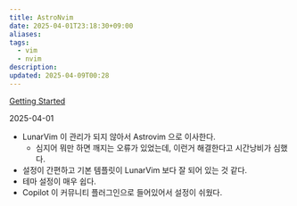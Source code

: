```yaml
---
title: AstroNvim
date: 2025-04-01T23:18:30+09:00
aliases: 
tags:
  - vim
  - nvim
description: 
updated: 2025-04-09T00:28
---
```


[Getting Started](https://docs.astronvim.com/)

2025-04-01

- LunarVim 이 관리가 되지 않아서 Astrovim 으로 이사한다.
    - 심지어 뭐만 하면 깨지는 오류가 있었는데, 이런거 해결한다고 시간낭비가 심했다.
- 설정이 간편하고 기본 템플릿이 LunarVim 보다 잘 되어 있는 것 같다.
- 테마 설정이 매우 쉽다.
- Copilot 이 커뮤니티 플러그인으로 들어있어서 설정이 쉬웠다.
